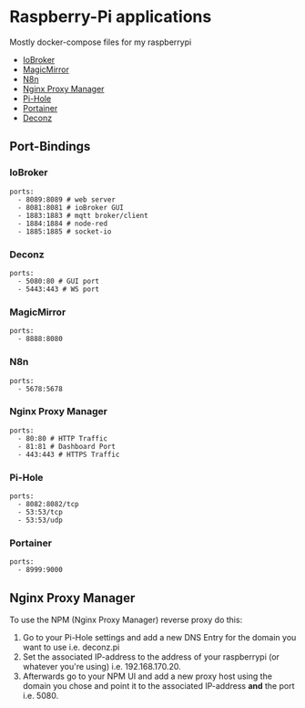 # Raspberry-Pi applications

Mostly docker-compose files for my raspberrypi

 - [IoBroker](https://www.iobroker.net/#de/documentation) 
 - [MagicMirror](https://docs.magicmirror.builders/)
 - [N8n](https://docs.n8n.io/)
 - [Nginx Proxy Manager](https://nginxproxymanager.com/guide/)
 - [Pi-Hole](https://pi-hole.net/)
 - [Portainer](https://documentation.portainer.io/)
 - [Deconz](https://github.com/marthoc/docker-deconz)

## Port-Bindings
### IoBroker
    ports:
      - 8089:8089 # web server
      - 8081:8081 # ioBroker GUI
      - 1883:1883 # mqtt broker/client
      - 1884:1884 # node-red
      - 1885:1885 # socket-io

### Deconz
    ports:
      - 5080:80 # GUI port
      - 5443:443 # WS port 

### MagicMirror
    ports:
      - 8888:8080

### N8n
    ports:
      - 5678:5678

### Nginx Proxy Manager
    ports:
      - 80:80 # HTTP Traffic
      - 81:81 # Dashboard Port
      - 443:443 # HTTPS Traffic

### Pi-Hole
    ports:
      - 8082:8082/tcp
      - 53:53/tcp
      - 53:53/udp

### Portainer
    ports:
      - 8999:9000


## Nginx Proxy Manager
To use the NPM (Nginx Proxy Manager) reverse proxy do this:

1. Go to your Pi-Hole settings and add a new DNS Entry for the domain you want to use
   i.e. deconz.pi
2. Set the associated IP-address to the address of your raspberrypi (or whatever you're using)
   i.e. 192.168.170.20.
3. Afterwards go to your NPM UI and add a new proxy host using the domain you chose and
   point it to the associated IP-address __and__ the port i.e. 5080.


